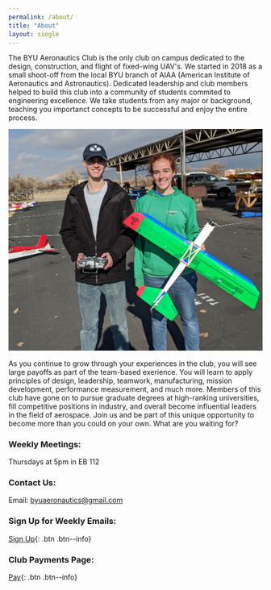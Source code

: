 ```yaml
---
permalink: /about/
title: "About"
layout: single
---
```


The BYU Aeronautics Club is the only club on campus dedicated to the design, construction, and flight of fixed-wing UAV's. We started in 2018 as a small shoot-off from the local BYU branch of AIAA (American Institute of Aeronautics and Astronautics). Dedicated leadership and club members helped to build this club into a community of students commited to engineering excellence. We take students from any major or background, teaching you importanct concepts to be successful and enjoy the entire process. 

![alt text](../assets/images/About_Photo.jpg)

As you continue to grow through your experiences in the club, you will see large payoffs as part of the team-based exerience. You will learn to apply principles of design, leadership, teamwork, manufacturing, mission development, performance measurement, and much more. Members of this club have gone on to pursue graduate degrees at high-ranking universities, fill competitive positions in industry, and overall become influential leaders in the field of aerospace. Join us and be part of this unique opportunity to become more than you could on your own. What are you waiting for?

### Weekly Meetings: 
Thursdays at 5pm in EB 112

### Contact Us:
Email: byuaeronautics@gmail.com

### Sign Up for Weekly Emails:
[Sign Up](#http://eepurl.com/do8S9T){: .btn .btn--info}

### Club Payments Page:
[Pay](#https://commerce.cashnet.com/webcaroc){: .btn .btn--info}
